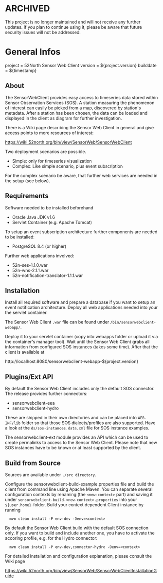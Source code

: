 # ARCHIVED

This project is no longer maintained and will not receive any further updates. If you plan to continue using it, please be aware that future security issues will not be addressed.

# General Infos

project = 52North Sensor Web Client
version = ${project.version}
builddate = ${timestamp}


## About

The SensorWebClient provides easy access to timeseries data stored within 
Sensor Observation Services (SOS). A station measuring the phenomenon of 
interest can easily be picked from a map, discovered by station's metadata. 
After a station has been chosen, the data can be loaded and displayed in 
the client as diagram for further investigation.

There is a Wiki page describing the Sensor Web Client in general and give
access points to more resources of interest:

  https://wiki.52north.org/bin/view/SensorWeb/SensorWebClient
  
Two deployment scenarios are possible.
 
 * Simple: only for timeseries visualization
 * Complex: Like simple scenario, plus event subscription
 
For the complex scenario be aware, that further web services are needed in 
the setup (see below).




## Requirements
Software needed to be installed beforehand

 * Oracle Java JDK v1.6
 * Servlet Container (e.g. Apache Tomcat)

To setup an event subscription architecture further components are needed 
to be installed:

 * PostgreSQL 8.4 (or higher) 

Further web applications involved:
 * 52n-ses-1.1.0.war
 * 52n-wns-2.1.1.war
 * 52n-notification-translator-1.1.1.war




## Installation

Install all required software and prepare a database if you want to setup
an event notification architecture. Deploy all web applications needed into 
your the servlet container. 

The Sensor Web Client `.war` file can be found under `/bin/sensorwebclient-webapp/`.
  
Deploy it to your servlet container (copy into webapps folder or upload it
via the container's manager tool). Wait until the Sensor Web Client grabs
all information from configured SOS instances (takes some time). After that
the client is available at

  http://localhost:8080/sensorwebclient-webapp-${project.version}




## Plugins/Ext API

By default the Sensor Web Client includes only the default SOS connector. The 
release provides further connectors: 

 * sensorwebclient-eea 
 * sensorwebclient-hydro
 
These are shipped in their own directories and can be placed into `WEB-INF/lib`
folder so that those SOS dialects/profiles are also supported. Have a look at
the `ds/sos-instances.data.xml` file for SOS instance examples.

The sensorwebclient-ext module provides an API which can be used to create
permalinks to access to the Sensor Web Client. Please note that new SOS
instances have to be known or at least supported by the client.




## Build from Source

Sources are available under `./src directory`.

Configure the sensorwebclient-build-example.properties file and build the
client from command line using Apache Maven. You can separate several 
configuration contexts by renaming (the `<new-context>` part) and saving it 
under `sensorwebclient-build-<new-context>.properties` into your 
`${user.home}`-folder. Build your context dependent Client instance by running  

```
  mvn clean install -P env-dev -Denv=<context>
```

By default the Sensor Web Client build with the default SOS connection only.
If you want to build and include another one, you have to activate the 
accoring profile, e.g. for the Hydro connector:

```
  mvn clean install -P env-dev,connector-hydro -Denv=<context>
```

For detailed installation and configuration explanation, please consult 
the Wiki page

  https://wiki.52north.org/bin/view/SensorWeb/SensorWebClientInstallationGuide


